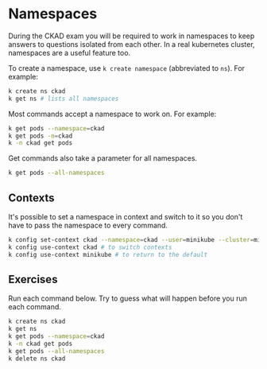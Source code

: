 # Namespaces

During the CKAD exam you will be required to work in namespaces to keep answers to questions isolated from each other. In a real kubernetes cluster, namespaces are a useful feature too.

To create a namespace, use `k create namespace` (abbreviated to `ns`). For example:

```bash
k create ns ckad
k get ns # lists all namespaces
```

Most commands accept a namespace to work on. For example:

```bash
k get pods --namespace=ckad
k get pods -n=ckad
k -n ckad get pods
```

Get commands also take a parameter for all namespaces.

```bash
k get pods --all-namespaces
```

## Contexts

It's possible to set a namespace in context and switch to it so you don't have to pass the namespace to every command.

```bash
k config set-context ckad --namespace=ckad --user=minikube --cluster=minikube
k config use-context ckad # to switch contexts
k config use-context minikube # to return to the default
```

## Exercises

Run each command below. Try to guess what will happen before you run each command.

```bash
k create ns ckad
k get ns
k get pods --namespace=ckad
k -n ckad get pods
k get pods --all-namespaces
k delete ns ckad
```
